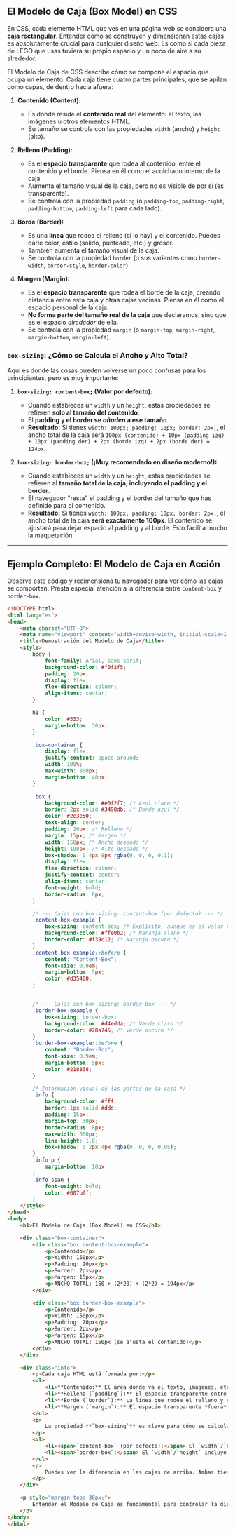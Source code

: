 

## El Modelo de Caja (Box Model) en CSS

En CSS, cada elemento HTML que ves en una página web se considera una **caja rectangular**. Entender cómo se construyen y dimensionan estas cajas es absolutamente crucial para cualquier diseño web. Es como si cada pieza de LEGO que usas tuviera su propio espacio y un poco de aire a su alrededor.

El Modelo de Caja de CSS describe cómo se compone el espacio que ocupa un elemento. Cada caja tiene cuatro partes principales, que se apilan como capas, de dentro hacia afuera:

1.  **Contenido (Content):**
    * Es donde reside el **contenido real** del elemento: el texto, las imágenes u otros elementos HTML.
    * Su tamaño se controla con las propiedades `width` (ancho) y `height` (alto).

2.  **Relleno (Padding):**
    * Es el **espacio transparente** que rodea al contenido, entre el contenido y el borde. Piensa en él como el acolchado interno de la caja.
    * Aumenta el tamaño visual de la caja, pero no es visible de por sí (es transparente).
    * Se controla con la propiedad `padding` (o `padding-top`, `padding-right`, `padding-bottom`, `padding-left` para cada lado).

3.  **Borde (Border):**
    * Es una **línea** que rodea el relleno (si lo hay) y el contenido. Puedes darle color, estilo (sólido, punteado, etc.) y grosor.
    * También aumenta el tamaño visual de la caja.
    * Se controla con la propiedad `border` (o sus variantes como `border-width`, `border-style`, `border-color`).

4.  **Margen (Margin):**
    * Es el **espacio transparente** que rodea el borde de la caja, creando distancia entre esta caja y otras cajas vecinas. Piensa en él como el espacio personal de la caja.
    * **No forma parte del tamaño real de la caja** que declaramos, sino que es el espacio *alrededor* de ella.
    * Se controla con la propiedad `margin` (o `margin-top`, `margin-right`, `margin-bottom`, `margin-left`).

### `box-sizing`: ¿Cómo se Calcula el Ancho y Alto Total?

Aquí es donde las cosas pueden volverse un poco confusas para los principiantes, pero es muy importante:

1.  **`box-sizing: content-box;` (Valor por defecto):**
    * Cuando estableces un `width` y un `height`, estas propiedades se refieren **solo al tamaño del contenido**.
    * El **padding y el border se *añaden* a ese tamaño**.
    * **Resultado:** Si tienes `width: 100px; padding: 10px; border: 2px;`, el ancho total de la caja será `100px (contenido) + 10px (padding izq) + 10px (padding der) + 2px (borde izq) + 2px (borde der) = 124px`.

2.  **`box-sizing: border-box;` (¡Muy recomendado en diseño moderno!):**
    * Cuando estableces un `width` y un `height`, estas propiedades se refieren al **tamaño total de la caja, incluyendo el padding y el border**.
    * El navegador "resta" el padding y el border del tamaño que has definido para el contenido.
    * **Resultado:** Si tienes `width: 100px; padding: 10px; border: 2px;`, el ancho total de la caja **será exactamente 100px**. El contenido se ajustará para dejar espacio al padding y al borde. Esto facilita mucho la maquetación.

---

## Ejemplo Completo: El Modelo de Caja en Acción

Observa este código y redimensiona tu navegador para ver cómo las cajas se comportan. Presta especial atención a la diferencia entre `content-box` y `border-box`.

```html
<!DOCTYPE html>
<html lang="es">
<head>
    <meta charset="UTF-8">
    <meta name="viewport" content="width=device-width, initial-scale=1.0">
    <title>Demostración del Modelo de Caja</title>
    <style>
        body {
            font-family: Arial, sans-serif;
            background-color: #f0f2f5;
            padding: 20px;
            display: flex;
            flex-direction: column;
            align-items: center;
        }

        h1 {
            color: #333;
            margin-bottom: 30px;
        }

        .box-container {
            display: flex;
            justify-content: space-around;
            width: 100%;
            max-width: 800px;
            margin-bottom: 40px;
        }

        .box {
            background-color: #e0f2f7; /* Azul claro */
            border: 2px solid #3498db; /* Borde azul */
            color: #2c3e50;
            text-align: center;
            padding: 20px; /* Relleno */
            margin: 15px; /* Margen */
            width: 150px; /* Ancho deseado */
            height: 100px; /* Alto deseado */
            box-shadow: 0 4px 8px rgba(0, 0, 0, 0.1);
            display: flex;
            flex-direction: column;
            justify-content: center;
            align-items: center;
            font-weight: bold;
            border-radius: 8px;
        }

        /* --- Cajas con box-sizing: content-box (por defecto) --- */
        .content-box-example {
            box-sizing: content-box; /* Explícito, aunque es el valor por defecto */
            background-color: #ffe0b2; /* Naranja claro */
            border-color: #f39c12; /* Naranja oscuro */
        }
        .content-box-example::before {
            content: "Content-Box";
            font-size: 0.9em;
            margin-bottom: 5px;
            color: #d35400;
        }


        /* --- Cajas con box-sizing: border-box --- */
        .border-box-example {
            box-sizing: border-box;
            background-color: #d4edda; /* Verde claro */
            border-color: #28a745; /* Verde oscuro */
        }
        .border-box-example::before {
            content: "Border-Box";
            font-size: 0.9em;
            margin-bottom: 5px;
            color: #218838;
        }

        /* Información visual de las partes de la caja */
        .info {
            background-color: #fff;
            border: 1px solid #ddd;
            padding: 15px;
            margin-top: 30px;
            border-radius: 8px;
            max-width: 600px;
            line-height: 1.8;
            box-shadow: 0 2px 4px rgba(0, 0, 0, 0.05);
        }
        .info p {
            margin-bottom: 10px;
        }
        .info span {
            font-weight: bold;
            color: #007bff;
        }
    </style>
</head>
<body>
    <h1>El Modelo de Caja (Box Model) en CSS</h1>

    <div class="box-container">
        <div class="box content-box-example">
            <p>Contenido</p>
            <p>Width: 150px</p>
            <p>Padding: 20px</p>
            <p>Border: 2px</p>
            <p>Margen: 15px</p>
            <p>ANCHO TOTAL: 150 + (2*20) + (2*2) = 194px</p>
        </div>

        <div class="box border-box-example">
            <p>Contenido</p>
            <p>Width: 150px</p>
            <p>Padding: 20px</p>
            <p>Border: 2px</p>
            <p>Margen: 15px</p>
            <p>ANCHO TOTAL: 150px (se ajusta el contenido)</p>
        </div>
    </div>

    <div class="info">
        <p>Cada caja HTML está formada por:</p>
        <ul>
            <li>**Contenido:** El área donde va el texto, imágenes, etc.</li>
            <li>**Relleno (`padding`):** El espacio transparente entre el contenido y el borde.</li>
            <li>**Borde (`border`):** La línea que rodea el relleno y el contenido.</li>
            <li>**Margen (`margin`):** El espacio transparente *fuera* del borde, que separa la caja de otros elementos.</li>
        </ul>
        <p>
            La propiedad **`box-sizing`** es clave para cómo se calcula el ancho y alto que le das:
        </p>
        <ul>
            <li><span>`content-box` (por defecto):</span> El `width`/`height` es solo para el contenido. El `padding` y `border` *se suman* al tamaño total.</li>
            <li><span>`border-box`:</span> El `width`/`height` incluye el `padding` y `border`. El contenido se ajusta para encajar. ¡Es el más fácil de usar para maquetar!</li>
        </ul>
        <p>
            Puedes ver la diferencia en las cajas de arriba. Ambas tienen `width: 150px`, pero el tamaño final es diferente debido a `box-sizing`.
        </p>
    </div>

    <p style="margin-top: 30px;">
        Entender el Modelo de Caja es fundamental para controlar la disposición y el espaciado de los elementos en tus páginas web.
    </p>
</body>
</html>
```